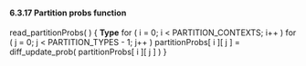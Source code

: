 #### 6.3.17 Partition probs function

<div class="syntax">
read_partitionProbs( ) {                                               <b>Type</b>
    for ( i = 0; i < PARTITION_CONTEXTS; i++ )
        for ( j = 0; j < PARTITION_TYPES - 1; j++ )
            partitionProbs[ i ][ j ] = diff_update_prob( partitionProbs[ i ][ j ] )
}

</div>

